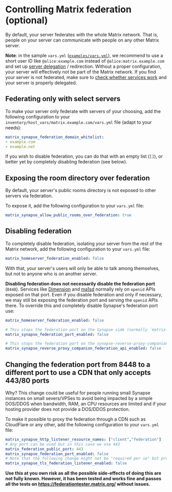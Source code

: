 <!--
SPDX-FileCopyrightText: 2018 - 2024 Slavi Pantaleev
SPDX-FileCopyrightText: 2022 - 2024 MDAD project contributors
SPDX-FileCopyrightText: 2024 - 2025 Suguru Hirahara

SPDX-License-Identifier: AGPL-3.0-or-later
-->

# Controlling Matrix federation (optional)

By default, your server federates with the whole Matrix network. That is, people on your server can communicate with people on any other Matrix server.

**Note**: in the sample `vars.yml` ([`examples/vars.yml`](../examples/vars.yml)), we recommend to use a short user ID like `@alice:example.com` instead of `@alice:matrix.example.com` and set up [server delegation](howto-server-delegation.md) / redirection. Without a proper configuration, your server will effectively not be part of the Matrix network. If you find your server is not federated, make sure to [check whether services work](maintenance-and-troubleshooting.md#how-to-check-if-services-work) and your server is properly delegated.

## Federating only with select servers

To make your server only federate with servers of your choosing, add the following configuration to your `inventory/host_vars/matrix.example.com/vars.yml` file (adapt to your needs):

```yaml
matrix_synapse_federation_domain_whitelist:
- example.com
- example.net
```

If you wish to disable federation, you can do that with an empty list (`[]`), or better yet by completely disabling federation (see below).

## Exposing the room directory over federation

By default, your server's public rooms directory is not exposed to other servers via federation.

To expose it, add the following configuration to your `vars.yml` file:

```yaml
matrix_synapse_allow_public_rooms_over_federation: true
```

## Disabling federation

To completely disable federation, isolating your server from the rest of the Matrix network, add the following configuration to your `vars.yml` file:

```yaml
matrix_homeserver_federation_enabled: false
```

With that, your server's users will only be able to talk among themselves, but not to anyone who is on another server.

**Disabling federation does not necessarily disable the federation port** (`8448`). Services like [Dimension](configuring-playbook-dimension.md) and [ma1sd](configuring-playbook-ma1sd.md) normally rely on `openid` APIs exposed on that port. Even if you disable federation and only if necessary, we may still be exposing the federation port and serving the `openid` APIs there. To override this and completely disable Synapse's federation port use:

```yaml
matrix_homeserver_federation_enabled: false

# This stops the federation port on the Synapse side (normally `matrix-synapse:8048` on the container network).
matrix_synapse_federation_port_enabled: false

# This stops the federation port on the synapse-reverse-proxy-companion side (normally `matrix-synapse-reverse-proxy-companion:8048` on the container network).
matrix_synapse_reverse_proxy_companion_federation_api_enabled: false
```

## Changing the federation port from 8448 to a different port to use a CDN that only accepts 443/80 ports

Why? This change could be useful for people running small Synapse instances on small severs/VPSes to avoid being impacted by a simple DOS/DDOS when bandwidth, RAM, an CPU resources are limited and if your hosting provider does not provide a DOS/DDOS protection.

To make it possible to proxy the federation through a CDN such as CloudFlare or any other, add the following configuration to your `vars.yml` file:

```yaml
matrix_synapse_http_listener_resource_names: ["client","federation"]
# Any port can be used but in this case we use 443
matrix_federation_public_port: 443
matrix_synapse_federation_port_enabled: false
# Note that the following change might not be "required per se" but probably will be due to the proxying of the traffic through the CDN proxy servers (CloudFlare for instance). The security impact of doing this should be minimal as your CDN itself will encrypt the traffic no matter what on their proxy servers. You could however first try and see if federation works while setting the following to true.
matrix_synapse_tls_federation_listener_enabled: false
```

**Use this at you own risk as all the possible side-effects of doing this are not fully known. However, it has been tested and works fine and passes all the tests on <https://federationtester.matrix.org/> without issues.**
